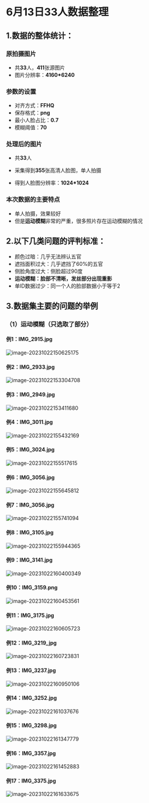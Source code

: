 # 6月13日33人数据整理

## **1.数据的整体统计：**

### 原拍摄图片

+ 共**33**人，**411**张源图片
+ 图片分辨率：**4160*6240**

### 参数的设置

- 对齐方式：**FFHQ**
- 保存格式：**png**
- 最小人脸占比：**0.7**
- 模糊阈值：**70**

### 处理后的图片

+ 共**33**人

+ 采集得到**355**张高清人脸图，单人拍摄

+ 得到人脸图分辨率：**1024*1024**

### 本次数据的主要特点

+ 单人拍摄，效果较好
+ 但是**运动模糊**非常的严重，很多照片存在运动模糊的情况

## **2.以下几类问题的评判标准：**

- 颜色过暗：几乎无法辨认五官
- 遮挡面积过大：几乎遮挡了60%的五官
- 侧脸角度过大：侧脸超过90度
- **运动模糊：脸部不清晰，发丝部分出现重影**
- 单ID数据过少：同一个人的脸部数据小于等于2

## 3.数据集主要的问题的举例

### （1）运动模糊（只选取了部分）

#### 例1：IMG_2915.jpg

![image-20231022150625175](images/image-20231022150625175.jpg)

#### 例2：IMG_2933.jpg

![image-20231022153304708](images/image-20231022153304708.jpg)

#### 例3：IMG_2949.jpg

![image-20231022153411680](images/image-20231022153411680.jpg)

#### 例4：IMG_3011.jpg

![image-20231022155432169](images/image-20231022155432169.jpg)

#### 例5：IMG_3024.jpg

![image-20231022155517615](images/image-20231022155517615.jpg)

#### 例6：IMG_3056.jpg

![image-20231022155645812](images/image-20231022155645812.jpg)

#### 例7：IMG_3056.jpg

![image-20231022155741094](images/image-20231022155741094.jpg)

#### 例8：IMG_3105.jpg

![image-20231022155944365](images/image-20231022155944365.jpg)

#### 例9：IMG_3141.jpg

![image-20231022160400349](images/image-20231022160400349.jpg)

#### 例10：IMG_3159.png

![image-20231022160453561](images/image-20231022160453561.jpg)

#### 例11：IMG_3175.jpg

![image-20231022160605723](images/image-20231022160605723.jpg)

#### 例12：IMG_3219_jpg

![image-20231022160723831](images/image-20231022160723831.jpg)

#### 例13：IMG_3237.jpg

![image-20231022160950106](images/image-20231022160950106.jpg)

#### 例14：IMG_3252.jpg

![image-20231022161037676](images/image-20231022161037676.jpg)

#### 例15：IMG_3298.jpg

![image-20231022161347779](images/image-20231022161347779.jpg)

#### 例16：IMG_3357.jpg

![image-20231022161452883](images/image-20231022161452883.jpg)

#### 例17：IMG_3375.jpg

![image-20231022161633675](images/image-20231022161633675.jpg)